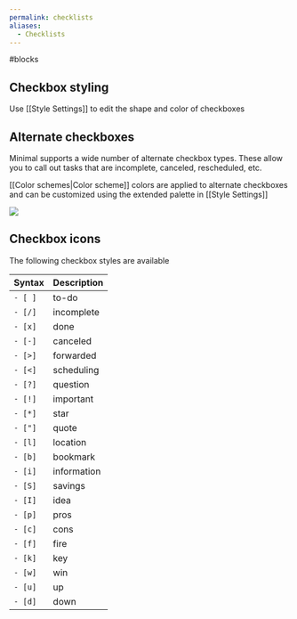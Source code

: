```yaml
---
permalink: checklists
aliases:
  - Checklists
---
```

#blocks 

## Checkbox styling

Use [[Style Settings]] to edit the shape and color of checkboxes

## Alternate checkboxes

Minimal supports a wide number of alternate checkbox types. These allow you to call out tasks that are incomplete, canceled, rescheduled, etc.

[[Color schemes|Color scheme]] colors are applied to alternate checkboxes and can be customized using the extended palette in [[Style Settings]]

![](https://user-images.githubusercontent.com/10565871/157957663-5425edb7-3bee-4214-af63-971b56725cc2.png#interface)

## Checkbox icons

The following checkbox styles are available

| Syntax   | Description |
| -------- | ----------- |
| `- [ ]`  | to-do       |
| `- [/]`  | incomplete  |
| `- [x]`  | done        |
| `- [-]`  | canceled    |
| `- [>]`  | forwarded   |
| `- [<]`  | scheduling  |
| `- [?]`  | question    |
| `- [!]`  | important   |
| `- [*]`  | star        |
| `- ["]`  | quote       |
| `- [l]`  | location    |
| `- [b]`  | bookmark    |
| `- [i]`  | information |
| `- [S]`  | savings     |
| `- [I]`  | idea        |
| `- [p]`  | pros        |
| `- [c]`  | cons        |
| `- [f]`  | fire        |
| `- [k]`  | key         |
| `- [w]`  | win         |
| `- [u]`  | up          |
| `- [d]`  | down        |